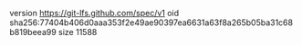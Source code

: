 version https://git-lfs.github.com/spec/v1
oid sha256:77404b406d0aaa353f2e49ae90397ea6631a63f8a265b05ba31c68b819beea99
size 11588
